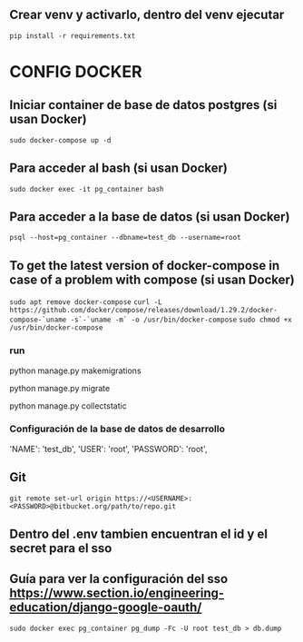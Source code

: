 ## Crear venv y activarlo, dentro del venv ejecutar
```pip install -r requirements.txt```



# CONFIG DOCKER 
## Iniciar container de base de datos postgres (si usan Docker)
```sudo docker-compose up -d```

## Para acceder al bash (si usan Docker)
```sudo docker exec -it pg_container bash```

## Para acceder a la base de datos (si usan Docker)
```psql --host=pg_container --dbname=test_db --username=root```

## To get the latest version of docker-compose in case of a problem with compose (si usan Docker)
```sudo apt remove docker-compose```
```curl -L https://github.com/docker/compose/releases/download/1.29.2/docker-compose-`uname -s`-`uname -m` -o /usr/bin/docker-compose```
```sudo chmod +x /usr/bin/docker-compose```



### run
python manage.py makemigrations

python manage.py migrate

python manage.py collectstatic

### Configuración de la base de datos de desarrollo
'NAME': 'test_db',
'USER': 'root',
'PASSWORD': 'root',

## Git
```git remote set-url origin https://<USERNAME>:<PASSWORD>@bitbucket.org/path/to/repo.git ```

## Dentro del .env tambien encuentran el id y el secret para el sso 
## Guía para ver la configuración del sso https://www.section.io/engineering-education/django-google-oauth/
```sudo docker exec pg_container pg_dump -Fc -U root test_db > db.dump```